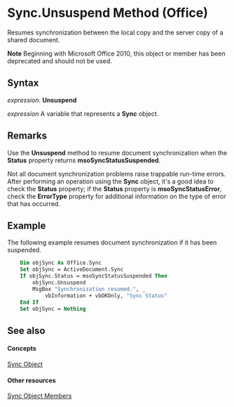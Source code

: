 
# Sync.Unsuspend Method (Office)

Resumes synchronization between the local copy and the server copy of a shared document.


 **Note**  Beginning with Microsoft Office 2010, this object or member has been deprecated and should not be used.


## Syntax

 _expression_. **Unsuspend**

 _expression_ A variable that represents a **Sync** object.


## Remarks

Use the  **Unsuspend** method to resume document synchronization when the **Status** property returns **msoSyncStatusSuspended**.

Not all document synchronization problems raise trappable run-time errors. After performing an operation using the  **Sync** object, it's a good idea to check the **Status** property; if the **Status** property is **msoSyncStatusError**, check the **ErrorType** property for additional information on the type of error that has occurred.


## Example

The following example resumes document synchronization if it has been suspended.


```vb
    Dim objSync As Office.Sync 
    Set objSync = ActiveDocument.Sync 
    If objSync.Status = msoSyncStatusSuspended Then 
        objSync.Unsuspend 
        MsgBox "Synchronization resumed.", _ 
            vbInformation + vbOKOnly, "Sync Status" 
    End If 
    Set objSync = Nothing 

```


## See also


#### Concepts


[Sync Object](1cb049a0-a803-969a-7923-15ddb8da8f3b.md)
#### Other resources


[Sync Object Members](748726bd-83de-425a-5af8-177c34e3a013.md)